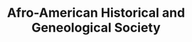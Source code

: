 ---
layout: repo
title: "Afro-American Historical and Geneological Society"
id: 14663
permalink: repos/14663/
---